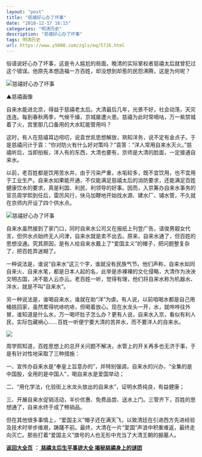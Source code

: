 ```yaml
---
layout: "post"
title: "慈禧好心办了坏事"
date: "2018-12-17 16:15"
categories: "明清历史"
description: "慈禧好心办了坏事"
tags: 明清历史
url: https://www.y5000.com/zgls/mq/5716.html
---
```






俗语说好心办了坏事，这是令人尴尬的局面。晚清的实际掌权者慈禧太后就曾犯过这个错误。他原先本想造福一方百姓，却没想到却惹的民怨沸腾，这是为何呢？

![慈禧好心办了坏事](/uploads/allimg/161123/6-161123131055422.JPG)

▲慈禧画像

自来水能进北京，得益于慈禧老太后。大清最后几年，光景不好，社会动荡，天灾连连。每到春秋两季，气候干燥，京城屡遭火患。慈禧为此时常嘀咕，万一紫禁城着了火，宫里那几口备用的大水缸能管用吗？

这时，有人在慈禧耳边唠叨，说袁世凯思想解放，熟知洋务，说不定有金点子。于是慈禧问计于袁：“你对防火有什么好对策吗？”袁答：“洋人常用自来水灭火。”慈禧听后，当即拍板，洋人有的东西，大清也要有，京师是大清的脸面，一定接通自来水。

以前，老百姓都是饮用苦水井，由于污染严重，水垢较多，既不宜饮用，也不宜用于工业生产。自来水如果能开通，不仅能满足慈禧太后的消防要求，还能满足百姓健康饮水的要求，真是利国、利民、利领导的好事。因而，入京筹办自来水事务的官员周学熙到任后，雷厉风行，快马加鞭地开始找水源、建水厂、铺水管，不久就在京师内开设了四个供水点。

![慈禧好心办了坏事](/uploads/allimg/161123/6-161123131313B3.JPG)

自来水虽然接到了家门口，同时自来水公司又在报纸上刊登广告，请俊男靓女代言，但供水点始终无人问津，自来水就是卖不出去。原来，自来水通了，但百姓的思想没通。究其原因，是有人给自来水戴上了“爱国主义”的帽子，把问题整复杂了，把百姓弄迷糊了。

一种说法是，谁说“自来水”这三个字，谁就没有民族气节。他们声称，自来水如同自来火、自来水笔，都是日本人起的名，此举是赤裸裸的文化侵略，大清作为泱泱文明古国，决不能人云亦云。老百姓一听，觉得有理，他们将自来水称为机器水、洋水，就是不叫“自来水”。

另一种说法是，谁喝自来水，谁就在助“洋”为虐。有人说，以前咱喝水都是自己用桶挑回家，虽然累得吭哧吭哧，但喝着放心。现在水龙头一开，水，就哗哗往外冒，谁知道是什么水，万一喝坏肚子怎么办？更有人说，自来水入京，看似有利人民，实际包藏祸心……百姓一听便宁要大清的苦井水，而不要洋人的自来水。

![](https://img.y5000.com/uploads/allimg/161123/13230954O-0.jpg)

周学熙知道，百姓思想上的总开关问题不解决，水管上的开关再多也无济于事，于是有针对性地采取了三种措施：

一、宣传办自来水是“奉皇上旨意办的”，并特别强调，自来水的兴办，“全集的是中国股，全用的是中国人”，喝自来水是爱国举动；

二、“用化学法，化验街上水龙头放出的自来水”，证明水质纯良，有益健康；

三、开展自来水促销活动，半价优惠、免费品尝、送水上门。三管齐下，百姓的思想通了，自来水终于成了畅销品。

但在其他很多事情上，“爱国主义”帽子还在满天飞，以致清廷在引进西方先进经验及技术时举步维艰，踌躇不前。最终，大清在一片“爱国”声浪中积重难返，最终走向灭亡。那些打着“爱国主义”旗号的人也无形中充当了大清王朝的掘墓人。

**[返回大全页](https://www.y5000.com/zgls/mq/17886.html)** **：**[ **慈禧太后生平事迹大全
揭秘慈禧身上的谜团**](https://www.y5000.com/zgls/mq/17886.html)
